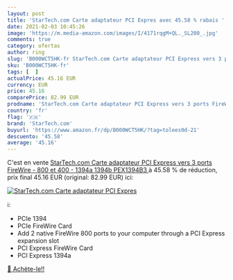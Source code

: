 ```yaml
---
layout: post
title: 'StarTech.com Carte adaptateur PCI Expres avec 45.58 % rabais '
date: 2021-02-03 10:45:26
image: 'https://m.media-amazon.com/images/I/4171rqgM+QL._SL200_.jpg'
comments: true
category: ofertas
author: ring
slug: 'B000WCT5HK-fr StarTech.com Carte adaptateur PCI Express vers 3 ports...'
sku: 'B000WCT5HK-fr'
tags: [  ]
actualPrice: 45.16 EUR
currency: EUR
price: 45.16
comparePrice: 82.99 EUR
prodname: 'StarTech.com Carte adaptateur PCI Express vers 3 ports FireWire - 800 et 400 - 1394a 1394b  PEX1394B3 '
country: 'fr'
flag: '🇫🇷'
brand: 'StarTech.com'
buyurl: 'https://www.amazon.fr/dp/B000WCT5HK/?tag=tolees0d-21'
descuento: '45.58'
average: '45.16'
---
```


C'est en vente [StarTech.com Carte adaptateur PCI Express vers 3 ports FireWire - 800 et 400 - 1394a 1394b  PEX1394B3 ](https://www.amazon.fr/dp/B000WCT5HK/?tag=tolees0d-21)  à  45.58 % de réduction, prix final  45.16 EUR (original: 82.99 EUR) ici:

[![StarTech.com Carte adaptateur PCI Expres](https://m.media-amazon.com/images/I/4171rqgM+QL._SL200_.jpg)](https://www.amazon.fr/dp/B000WCT5HK/?tag=tolees0d-21)

ℹ️:

- PCIe 1394
- PCIe FireWire Card
- Add 2 native FireWire 800 ports to your computer through a PCI Express expansion slot
- PCI Express FireWire Card
- PCI Express 1394a

[🛒 Achète-le!!](https://www.amazon.fr/dp/B000WCT5HK/?tag=tolees0d-21)

